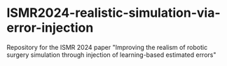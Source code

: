 # ISMR2024-realistic-simulation-via-error-injection
Repository for the ISMR 2024 paper "Improving the realism of robotic surgery simulation through injection of learning-based estimated errors"
